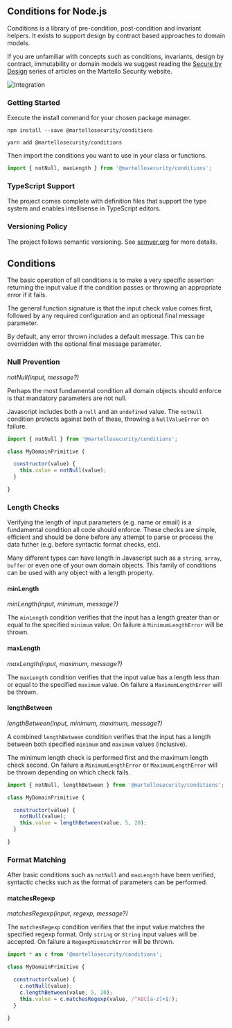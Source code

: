 ## Conditions for Node.js
Conditions is a library of pre-condition, post-condition and invariant helpers. It exists to support design by contract based approaches to domain models.

If you are unfamiliar with concepts such as conditions, invariants, design by contract, immutability or domain models we suggest reading the [Secure by Design](https://www.martellosecurity.com/kb/design) series of articles on the Martello Security website.

![Integration](https://github.com/martellosecurity/conditions-nodejs/workflows/Integration/badge.svg)

### Getting Started
Execute the install command for your chosen package manager.
```
npm install --save @martellosecurity/conditions
```
```
yarn add @martellosecurity/conditions
```

Then import the conditions you want to use in your class or functions.

```javascript
import { notNull, maxLength } from '@martellosecurity/conditions';
```

### TypeScript Support
The project comes complete with definition files that support the type system and enables intellisense in TypeScript editors.

### Versioning Policy
The project follows semantic versioning. See [semver.org](https://semver.org/) for more details.

## Conditions
The basic operation of all conditions is to make a very specific assertion returning the input value if the condition passes or throwing an appropriate error if it fails.

The general function signature is that the input check value comes first, followed by any required configuration and an optional final message parameter.

By default, any error thrown includes a default message. This can be overridden with the optional final message parameter.

### Null Prevention
_notNull(input, message?)_

Perhaps the most fundamental condition all domain objects should enforce is that mandatory parameters are not null. 

Javascript includes both a `null` and an `undefined` value. The `notNull` condition protects against both of these, throwing a `NullValueError` on failure.

```javascript
import { notNull } from '@martellosecurity/conditions';

class MyDomainPrimitive {

  constructor(value) {
    this.value = notNull(value);
  }

}
```

### Length Checks
Verifying the length of input parameters (e.g. name or email) is a fundamental condition all code should enforce. These checks are simple, efficient and should be done before any attempt to parse or process the data futher (e.g. before syntactic format checks, etc).

Many different types can have length in Javascript such as a `string`, `array`, `buffer` or even one of your own domain objects. This family of conditions can be used with any object with a length property.

#### minLength
_minLength(input, minimum, message?)_

The `minLength` condition verifies that the input has a length greater than or equal to the specified `minimum` value. On failure a `MinimumLengthError` will be thrown.

#### maxLength
_maxLength(input, maximum, message?)_

The `maxLength` condition verifies that the input value has a length less than or equal to the specified `maximum` value. On failure a `MaximumLengthError` will be thrown.

#### lengthBetween
_lengthBetween(input, minimum, maximum, message?)_

A combined `lengthBetween` condition verifies that the input has a length between both specified `minimum` and `maximum` values (inclusive). 

The minimum length check is performed first and the maximum length check second. On failure a `MinimumLengthError` or `MaximumLengthError` will be thrown depending on which check fails.

```javascript
import { notNull, lengthBetween } from '@martellosecurity/conditions';

class MyDomainPrimitive {

  constructor(value) {
    notNull(value);
    this.value = lengthBetween(value, 5, 20);
  }

}
```

### Format Matching
After basic conditions such as `notNull` and `maxLength` have been verified, syntactic checks such as the format of parameters can be performed.

#### matchesRegexp
_matchesRegexp(input, regexp, message?)_

The `matchesRegexp` condition verifies that the input value matches the specified regexp format. Only `string` or `String` input values will be accepted. On failure a `RegexpMismatchError` will be thrown.

```javascript
import * as c from '@martellosecurity/conditions';

class MyDomainPrimitive {

  constructor(value) {
    c.notNull(value);
    c.lengthBetween(value, 5, 20);
    this.value = c.matchesRegexp(value, /^ABC[a-z]+$/);
  }

}
```
